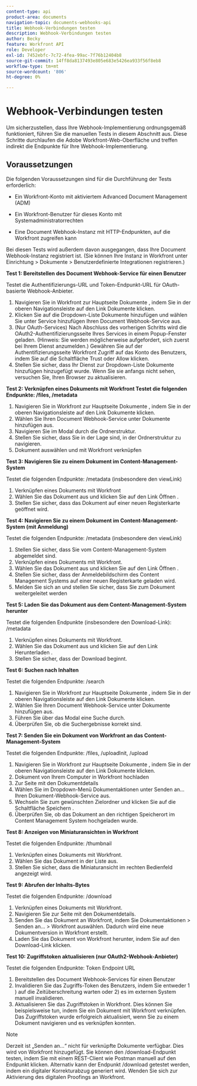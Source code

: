 ```yaml
---
content-type: api
product-area: documents
navigation-topic: documents-webhooks-api
title: Webhook-Verbindungen testen
description: Webhook-Verbindungen testen
author: Becky
feature: Workfront API
role: Developer
exl-id: 7452ebfc-7c72-4fea-99ac-7f76b12404b8
source-git-commit: 14ff8da8137493e805e683e5426ea933f56f8eb8
workflow-type: tm+mt
source-wordcount: '806'
ht-degree: 0%

---
```



# Webhook-Verbindungen testen

Um sicherzustellen, dass Ihre Webhook-Implementierung ordnungsgemäß funktioniert, führen Sie die manuellen Tests in diesem Abschnitt aus. Diese Schritte durchlaufen die Adobe Workfront-Web-Oberfläche und treffen indirekt die Endpunkte für Ihre Webhook-Implementierung.

## Voraussetzungen

Die folgenden Voraussetzungen sind für die Durchführung der Tests erforderlich:

* Ein Workfront-Konto mit aktiviertem Advanced Document Management (ADM)

* Ein Workfront-Benutzer für dieses Konto mit Systemadministratorrechten

* Eine Document Webhook-Instanz mit HTTP-Endpunkten, auf die Workfront zugreifen kann

Bei diesen Tests wird außerdem davon ausgegangen, dass Ihre Document Webhook-Instanz registriert ist. (Sie können Ihre Instanz in Workfront unter Einrichtung > Dokumente > Benutzerdefinierte Integrationen registrieren.)

**Test 1: Bereitstellen des Document Webhook-Service für einen Benutzer**

Testet die Authentifizierungs-URL und Token-Endpunkt-URL für OAuth-basierte Webhook-Anbieter.

1. Navigieren Sie in Workfront zur Hauptseite Dokumente , indem Sie in der oberen Navigationsleiste auf den Link Dokumente klicken.
1. Klicken Sie auf die Dropdown-Liste Dokumente hinzufügen und wählen Sie unter Service hinzufügen Ihren Document Webhook-Service aus.
1. (Nur OAuth-Services) Nach Abschluss des vorherigen Schritts wird die OAuth2-Authentifizierungsseite Ihres Services in einem Popup-Fenster geladen. (Hinweis: Sie werden möglicherweise aufgefordert, sich zuerst bei Ihrem Dienst anzumelden.) Gewähren Sie auf der Authentifizierungsseite Workfront Zugriff auf das Konto des Benutzers, indem Sie auf die Schaltfläche Trust oder Allow klicken.
1. Stellen Sie sicher, dass Ihr Dienst zur Dropdown-Liste Dokumente hinzufügen hinzugefügt wurde. Wenn Sie sie anfangs nicht sehen, versuchen Sie, Ihren Browser zu aktualisieren.

**Test 2: Verknüpfen eines Dokuments mit Workfront Testet die folgenden Endpunkte: /files, /metadata**

1. Navigieren Sie in Workfront zur Hauptseite Dokumente , indem Sie in der oberen Navigationsleiste auf den Link Dokumente klicken.
1. Wählen Sie Ihren Document Webhook-Service unter Dokumente hinzufügen aus.
1. Navigieren Sie im Modal durch die Ordnerstruktur.
1. Stellen Sie sicher, dass Sie in der Lage sind, in der Ordnerstruktur zu navigieren.
1. Dokument auswählen und mit Workfront verknüpfen

**Test 3: Navigieren Sie zu einem Dokument im Content-Management-System**

Testet die folgenden Endpunkte: /metadata (insbesondere den viewLink)

1. Verknüpfen eines Dokuments mit Workfront
1. Wählen Sie das Dokument aus und klicken Sie auf den Link Öffnen .
1. Stellen Sie sicher, dass das Dokument auf einer neuen Registerkarte geöffnet wird.

**Test 4: Navigieren Sie zu einem Dokument im Content-Management-System (mit Anmeldung)**

Testet die folgenden Endpunkte: /metadata (insbesondere den viewLink)

1. Stellen Sie sicher, dass Sie vom Content-Management-System abgemeldet sind.
1. Verknüpfen eines Dokuments mit Workfront.
1. Wählen Sie das Dokument aus und klicken Sie auf den Link Öffnen .
1. Stellen Sie sicher, dass der Anmeldebildschirm des Content Management Systems auf einer neuen Registerkarte geladen wird.
1. Melden Sie sich an und stellen Sie sicher, dass Sie zum Dokument weitergeleitet werden

**Test 5: Laden Sie das Dokument aus dem Content-Management-System herunter**

Testet die folgenden Endpunkte (insbesondere den Download-Link): /metadata 

1. Verknüpfen eines Dokuments mit Workfront.
1. Wählen Sie das Dokument aus und klicken Sie auf den Link Herunterladen .
1. Stellen Sie sicher, dass der Download beginnt.

**Test 6: Suchen nach Inhalten**

Testet die folgenden Endpunkte: /search

1. Navigieren Sie in Workfront zur Hauptseite Dokumente , indem Sie in der oberen Navigationsleiste auf den Link Dokumente klicken.
1. Wählen Sie Ihren Document Webhook-Service unter Dokumente hinzufügen aus.
1. Führen Sie über das Modal eine Suche durch.
1. Überprüfen Sie, ob die Suchergebnisse korrekt sind.

**Test 7: Senden Sie ein Dokument von Workfront an das Content-Management-System**

Testet die folgenden Endpunkte: /files, /uploadInit, /upload

1. Navigieren Sie in Workfront zur Hauptseite Dokumente , indem Sie in der oberen Navigationsleiste auf den Link Dokumente klicken.
1. Dokument von Ihrem Computer in Workfront hochladen
1. Zur Seite mit den Dokumentdetails
1. Wählen Sie im Dropdown-Menü Dokumentaktionen unter Senden an… Ihren Dokument-Webhook-Service aus.
1. Wechseln Sie zum gewünschten Zielordner und klicken Sie auf die Schaltfläche Speichern .
1. Überprüfen Sie, ob das Dokument an den richtigen Speicherort im Content Management System hochgeladen wurde.

**Test 8: Anzeigen von Miniaturansichten in Workfront**

Testet die folgenden Endpunkte: /thumbnail

1. Verknüpfen eines Dokuments mit Workfront.
1. Wählen Sie das Dokument in der Liste aus.
1. Stellen Sie sicher, dass die Miniaturansicht im rechten Bedienfeld angezeigt wird.

**Test 9: Abrufen der Inhalts-Bytes**

Testet die folgenden Endpunkte: /download

1. Verknüpfen eines Dokuments mit Workfront.
1. Navigieren Sie zur Seite mit den Dokumentdetails.
1. Senden Sie das Dokument an Workfront, indem Sie Dokumentaktionen > Senden an… > Workfront auswählen. Dadurch wird eine neue Dokumentversion in Workfront erstellt.
1. Laden Sie das Dokument von Workfront herunter, indem Sie auf den Download-Link klicken.

**Test 10: Zugriffstoken aktualisieren (nur OAuth2-Webhook-Anbieter)**

Testet die folgenden Endpunkte: Token Endpoint URL

1. Bereitstellen des Document Webhook-Services für einen Benutzer
1. Invalidieren Sie das Zugriffs-Token des Benutzers, indem Sie entweder 1 ) auf die Zeitüberschreitung warten oder 2) es im externen System manuell invalidieren.
1. Aktualisieren Sie das Zugriffstoken in Workfront. Dies können Sie beispielsweise tun, indem Sie ein Dokument mit Workfront verknüpfen. Das Zugriffstoken wurde erfolgreich aktualisiert, wenn Sie zu einem Dokument navigieren und es verknüpfen konnten.

>[!NOTE]
>
>Derzeit ist „Senden an…“ nicht für verknüpfte Dokumente verfügbar. Dies wird von Workfront hinzugefügt. Sie können den /download-Endpunkt testen, indem Sie mit einem REST-Client wie Postman manuell auf den Endpunkt klicken. Alternativ kann der Endpunkt /download getestet werden, indem ein digitaler Korrekturabzug generiert wird. Wenden Sie sich zur Aktivierung des digitalen Proofings an Workfront.

